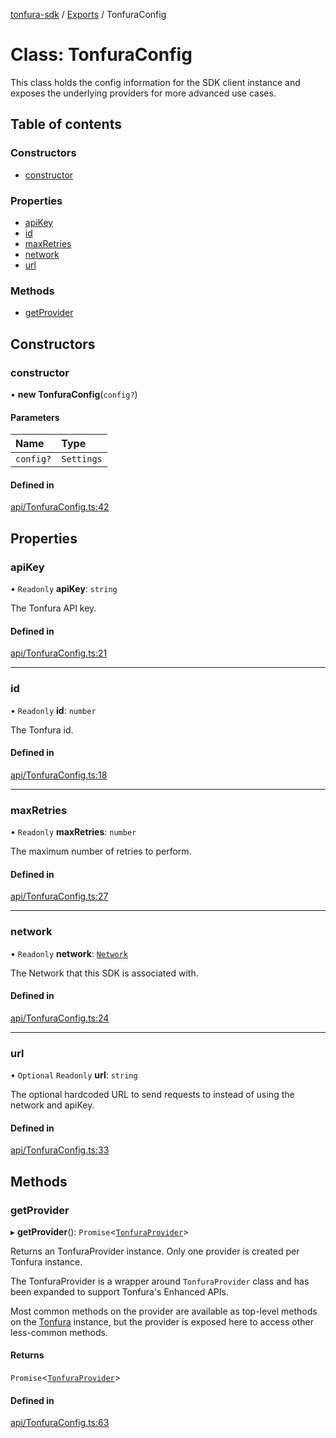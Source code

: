 [tonfura-sdk](../README.md) / [Exports](../modules.md) / TonfuraConfig

# Class: TonfuraConfig

This class holds the config information for the SDK client instance and
exposes the underlying providers for more advanced use cases.

## Table of contents

### Constructors

- [constructor](TonfuraConfig.md#constructor)

### Properties

- [apiKey](TonfuraConfig.md#apikey)
- [id](TonfuraConfig.md#id)
- [maxRetries](TonfuraConfig.md#maxretries)
- [network](TonfuraConfig.md#network)
- [url](TonfuraConfig.md#url)

### Methods

- [getProvider](TonfuraConfig.md#getprovider)

## Constructors

### constructor

• **new TonfuraConfig**(`config?`)

#### Parameters

| Name | Type |
| :------ | :------ |
| `config?` | `Settings` |

#### Defined in

[api/TonfuraConfig.ts:42](https://github.com/frigatebird-studio/tonfura-sdk/blob/d0deefd/src/api/TonfuraConfig.ts#L42)

## Properties

### apiKey

• `Readonly` **apiKey**: `string`

The Tonfura API key.

#### Defined in

[api/TonfuraConfig.ts:21](https://github.com/frigatebird-studio/tonfura-sdk/blob/d0deefd/src/api/TonfuraConfig.ts#L21)

___

### id

• `Readonly` **id**: `number`

The Tonfura id.

#### Defined in

[api/TonfuraConfig.ts:18](https://github.com/frigatebird-studio/tonfura-sdk/blob/d0deefd/src/api/TonfuraConfig.ts#L18)

___

### maxRetries

• `Readonly` **maxRetries**: `number`

The maximum number of retries to perform.

#### Defined in

[api/TonfuraConfig.ts:27](https://github.com/frigatebird-studio/tonfura-sdk/blob/d0deefd/src/api/TonfuraConfig.ts#L27)

___

### network

• `Readonly` **network**: [`Network`](../enums/Network.md)

The Network that this SDK is associated with.

#### Defined in

[api/TonfuraConfig.ts:24](https://github.com/frigatebird-studio/tonfura-sdk/blob/d0deefd/src/api/TonfuraConfig.ts#L24)

___

### url

• `Optional` `Readonly` **url**: `string`

The optional hardcoded URL to send requests to instead of using the network
and apiKey.

#### Defined in

[api/TonfuraConfig.ts:33](https://github.com/frigatebird-studio/tonfura-sdk/blob/d0deefd/src/api/TonfuraConfig.ts#L33)

## Methods

### getProvider

▸ **getProvider**(): `Promise`<[`TonfuraProvider`](TonfuraProvider.md)\>

Returns an TonfuraProvider instance. Only one provider is created per
Tonfura instance.

The TonfuraProvider is a wrapper around `TonfuraProvider` class and
has been expanded to support Tonfura's Enhanced APIs.

Most common methods on the provider are available as top-level methods on
the [Tonfura](Tonfura.md) instance, but the provider is exposed here to access
other less-common methods.

#### Returns

`Promise`<[`TonfuraProvider`](TonfuraProvider.md)\>

#### Defined in

[api/TonfuraConfig.ts:63](https://github.com/frigatebird-studio/tonfura-sdk/blob/d0deefd/src/api/TonfuraConfig.ts#L63)

